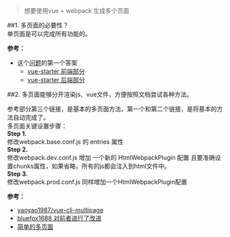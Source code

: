 > 想要使用vue + webpack 生成多个页面

##1. 多页面的必要性？  
单页面是可以完成所有功能的。  

**参考：**  
- 这个[问题](https://laracasts.com/discuss/channels/vue/vuejs-multi-page-application-code-structure)的第一个答案
  - [vue-starter 前端部分](https://github.com/layer7be/vue-starter)
  - [vue-starter 后端部分](https://github.com/layer7be/vue-starter-laravel-api)

##2. 多页面能够分开渲染js、vue文件，方便按照文档尝试各种方法。  

参考部分第三个链接，是基本的多页面方法，第一个和第二个链接，是将基本的方法自动完成了。  
多页面关键设置步骤：  
  **Step 1.**    
修改webpack.base.conf.js 的 entries 属性  
  **Step 2.**   
修改webpack.dev.conf.js  增加 一个新的 HtmlWebpackPlugin 配置 
且要准确设置chunks属性，如果省略，所有的js都会注入到html文件中。  
  **Step 3.**  
修改webpack.prod.conf.js 同样增加一个HtmlWebpackPlugin配置  

**参考：**  
- [yaoyao1987/vue-cli-multipage](https://github.com/yaoyao1987/vue-cli-multipage)  
- [bluefox1688 对前者进行了改进](https://github.com/bluefox1688/vue-cli-multi-page)  
- [简单的多页面](http://www.itdadao.com/articles/c19a371822p0.html)
